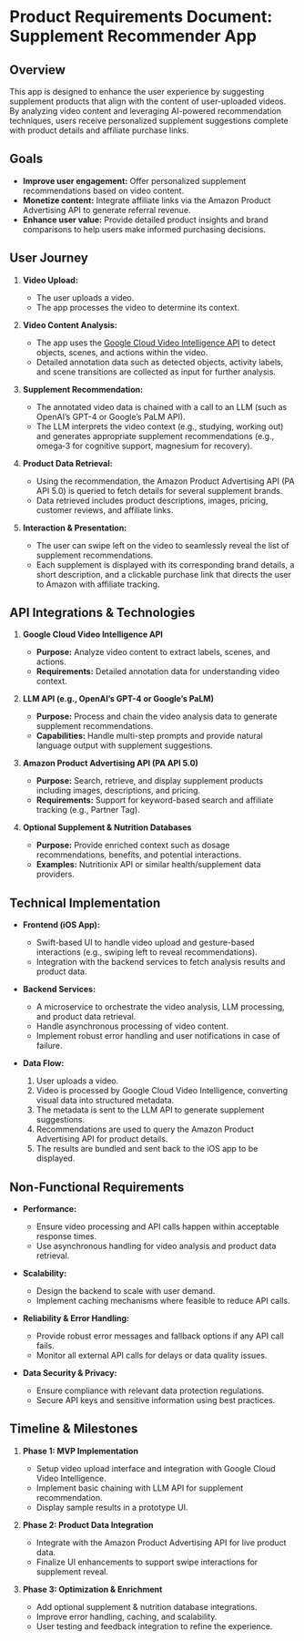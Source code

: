 # Product Requirements Document: Supplement Recommender App

## Overview
This app is designed to enhance the user experience by suggesting supplement products that align with the content of user-uploaded videos. By analyzing video content and leveraging AI-powered recommendation techniques, users receive personalized supplement suggestions complete with product details and affiliate purchase links.

## Goals
- **Improve user engagement:** Offer personalized supplement recommendations based on video content.
- **Monetize content:** Integrate affiliate links via the Amazon Product Advertising API to generate referral revenue.
- **Enhance user value:** Provide detailed product insights and brand comparisons to help users make informed purchasing decisions.

## User Journey
1. **Video Upload:**  
   - The user uploads a video.
   - The app processes the video to determine its context.

2. **Video Content Analysis:**  
   - The app uses the [Google Cloud Video Intelligence API](https://cloud.google.com/video-intelligence) to detect objects, scenes, and actions within the video.
   - Detailed annotation data such as detected objects, activity labels, and scene transitions are collected as input for further analysis.

3. **Supplement Recommendation:**  
   - The annotated video data is chained with a call to an LLM (such as OpenAI’s GPT-4 or Google’s PaLM API).
   - The LLM interprets the video context (e.g., studying, working out) and generates appropriate supplement recommendations (e.g., omega‑3 for cognitive support, magnesium for recovery).

4. **Product Data Retrieval:**  
   - Using the recommendation, the Amazon Product Advertising API (PA API 5.0) is queried to fetch details for several supplement brands.
   - Data retrieved includes product descriptions, images, pricing, customer reviews, and affiliate links.

5. **Interaction & Presentation:**  
   - The user can swipe left on the video to seamlessly reveal the list of supplement recommendations.
   - Each supplement is displayed with its corresponding brand details, a short description, and a clickable purchase link that directs the user to Amazon with affiliate tracking.

## API Integrations & Technologies
1. **Google Cloud Video Intelligence API**  
   - **Purpose:** Analyze video content to extract labels, scenes, and actions.
   - **Requirements:** Detailed annotation data for understanding video context.

2. **LLM API (e.g., OpenAI’s GPT-4 or Google’s PaLM)**  
   - **Purpose:** Process and chain the video analysis data to generate supplement recommendations.
   - **Capabilities:** Handle multi-step prompts and provide natural language output with supplement suggestions.

3. **Amazon Product Advertising API (PA API 5.0)**  
   - **Purpose:** Search, retrieve, and display supplement products including images, descriptions, and pricing.
   - **Requirements:** Support for keyword-based search and affiliate tracking (e.g., Partner Tag).

4. **Optional Supplement & Nutrition Databases**  
   - **Purpose:** Provide enriched context such as dosage recommendations, benefits, and potential interactions.
   - **Examples:** Nutritionix API or similar health/supplement data providers.

## Technical Implementation
- **Frontend (iOS App):**
  - Swift-based UI to handle video upload and gesture-based interactions (e.g., swiping left to reveal recommendations).
  - Integration with the backend services to fetch analysis results and product data.
  
- **Backend Services:**
  - A microservice to orchestrate the video analysis, LLM processing, and product data retrieval.
  - Handle asynchronous processing of video content.
  - Implement robust error handling and user notifications in case of failure.
  
- **Data Flow:**
  1. User uploads a video.
  2. Video is processed by Google Cloud Video Intelligence, converting visual data into structured metadata.
  3. The metadata is sent to the LLM API to generate supplement suggestions.
  4. Recommendations are used to query the Amazon Product Advertising API for product details.
  5. The results are bundled and sent back to the iOS app to be displayed.

## Non-Functional Requirements
- **Performance:**  
  - Ensure video processing and API calls happen within acceptable response times.
  - Use asynchronous handling for video analysis and product data retrieval.
  
- **Scalability:**  
  - Design the backend to scale with user demand.
  - Implement caching mechanisms where feasible to reduce API calls.
  
- **Reliability & Error Handling:**  
  - Provide robust error messages and fallback options if any API call fails.
  - Monitor all external API calls for delays or data quality issues.

- **Data Security & Privacy:**  
  - Ensure compliance with relevant data protection regulations.
  - Secure API keys and sensitive information using best practices.

## Timeline & Milestones
1. **Phase 1: MVP Implementation**
   - Setup video upload interface and integration with Google Cloud Video Intelligence.
   - Implement basic chaining with LLM API for supplement recommendation.
   - Display sample results in a prototype UI.
   
2. **Phase 2: Product Data Integration**
   - Integrate with the Amazon Product Advertising API for live product data.
   - Finalize UI enhancements to support swipe interactions for supplement reveal.
   
3. **Phase 3: Optimization & Enrichment**
   - Add optional supplement & nutrition database integrations.
   - Improve error handling, caching, and scalability.
   - User testing and feedback integration to refine the experience.
